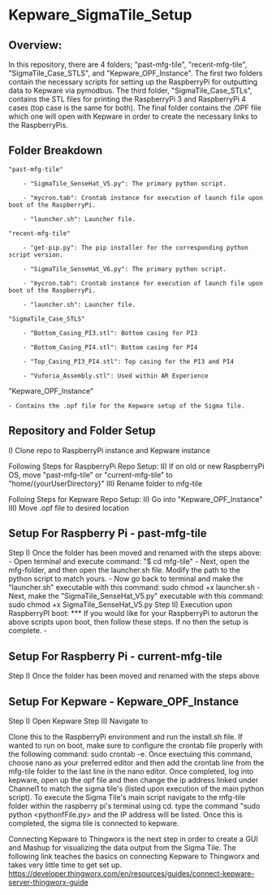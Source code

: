 # Kepware_SigmaTile_Setup
## Overview:
In this repository, there are 4 folders; "past-mfg-tile", "recent-mfg-tile", "SigmaTile_Case_STLS", and "Kepware_OPF_Instance". The first two folders contain the necessary scripts for setting up the RaspberryPi for outputting data to Kepware via pymodbus. The third folder, "SigmaTile_Case_STLs", contains the STL files for printing the RaspberryPi 3 and RaspberryPi 4 cases (top case is the same for both). The final folder contains the .OPF file which one will open with Kepware in order to create the necessary links to the RaspberryPis. 

## Folder Breakdown

    "past-mfg-tile"         

        - "SigmaTile_SenseHat_V5.py": The primary python script.
        
        - "mycron.tab": Crontab instance for execution of launch file upon boot of the RaspberryPi.
        
        - "launcher.sh": Launcher file.

    "recent-mfg-tile"   

        - "get-pip.py": The pip installer for the corresponding python script version.  
        
        - "SigmaTile_SenseHat_V6.py": The primary python script.
        
        - "mycron.tab": Crontab instance for execution of launch file upon boot of the RaspberryPi.
        
        - "launcher.sh": Launcher file.

    "SigmaTile_Case_STLS"   

        - "Bottom_Casing_PI3.stl": Bottom casing for PI3
        
        - "Bottom_Casing_PI4.stl": Bottom casing for PI4
        
        - "Top_Casing_PI3_PI4.stl": Top casing for the PI3 and PI4
        
        - "Vuforia_Assembly.stl": Used within AR Experience


"Kepware_OPF_Instance" 

    - Contains the .opf file for the Kepware setup of the Sigma Tile.

## Repository and Folder Setup 
I) Clone repo to RaspberryPi instance and Kepware instance

Following Steps for RaspberryPi Repo Setup:
II) If on old or new RaspberryPi OS, move "past-mfg-tile" or "current-mfg-tile" to "home/{yourUserDirectory}"
III) Rename folder to mfg-tile

Folloing Steps for Kepware Repo Setup:
II) Go into "Kepware_OPF_Instance"
III) Move .opf file to desired location

## Setup For Raspberry Pi - past-mfg-tile
Step I) Once the folder has been moved and renamed with the steps above:
    -  Open terminal and execute command: "$ cd mfg-tile"
    - Next, open the mfg-folder, and then open the launcher.sh file. Modify the path to the python script to match yours.
    - Now go back to terminal and make the "launcher.sh" executable with this command: sudo chmod +x launcher.sh
    - Next, make the "SigmaTile_SenseHat_V5.py" executable with this command: sudo chmod +x SigmaTile_SenseHat_V5.py
Step II) Execution upon RaspberryPI boot:
*** If you would like for your RaspberryPi to autorun the above scripts upon boot, then follow these steps. If no then the setup is complete.
    - 

## Setup For Raspberry Pi - current-mfg-tile
Step I) Once the folder has been moved and renamed with the steps above

## Setup For Kepware - Kepware_OPF_Instance
Step I) Open Kepware
Step II) Navigate to  

Clone this to the RaspberryPi environment and run the install.sh file. If wanted to run on boot, make sure to configure the crontab file properly with the following command: sudo crontab -e. Once exectuing this command, choose nano as your preferred editor and then add the crontab line from the mfg-tile folder to the last line in the nano editor. Once completed, log into kepware, open up the opf file and then change the ip address linked under Channel1 to match the sigma tile's (listed upon execution of the main python script). To execute the Sigma Tile's main script navigate to the mfg-tile folder within the raspberry pi's terminal using cd. type the command "sudo python &lt;pythonfFile.py> and the IP address will be listed. Once this is completed, the sigma tile is connected to kepware. 

Connecting Kepware to Thingworx is the next step in order to create a GUI and Mashup for visualizing the data output from the Sigma Tile. The following link teaches the basics on connecting Kepware to Thingworx and takes very little time to get set up.
https://developer.thingworx.com/en/resources/guides/connect-kepware-server-thingworx-guide
